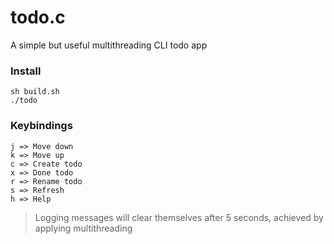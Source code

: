 # todo.c

A simple but useful multithreading CLI todo app

### Install

```
sh build.sh
./todo
```

### Keybindings

```
j => Move down
k => Move up
c => Create todo
x => Done todo
r => Rename todo
s => Refresh
h => Help
```

> Logging messages will clear themselves after 5 seconds, achieved by applying multithreading
